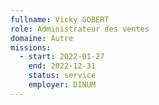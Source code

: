 ```yaml
---
fullname: Vicky GOBERT
role: Administrateur des ventes
domaine: Autre
missions:
  - start: 2022-01-27
    end: 2022-12-31
    status: service
    employer: DINUM
---
```


